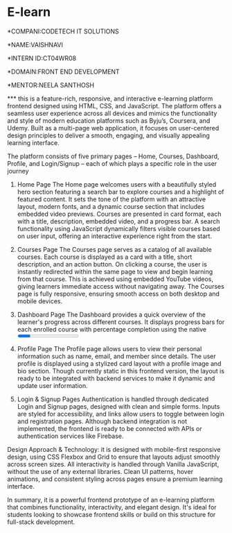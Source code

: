 # E-learn
*COMPANI:CODETECH IT SOLUTIONS

*NAME:VAISHNAVI

*INTERN ID:CT04WR08

*DOMAIN:FRONT END DEVELOPMENT

*MENTOR:NEELA SANTHOSH


*** this is a feature-rich, responsive, and interactive e-learning platform frontend designed using HTML, CSS, and JavaScript. The platform offers a seamless user experience across all devices and mimics the functionality and style of modern education platforms such as Byju’s, Coursera, and Udemy. Built as a multi-page web application, it focuses on user-centered design principles to deliver a smooth, engaging, and visually appealing learning interface.

The platform consists of five primary pages – Home, Courses, Dashboard, Profile, and Login/Signup – each of which plays a specific role in the user journey

1. Home Page
The Home page welcomes users with a beautifully styled hero section featuring a search bar to explore courses and a highlight of featured content. It sets the tone of the platform with an attractive layout, modern fonts, and a dynamic course section that includes embedded video previews. Courses are presented in card format, each with a title, description, embedded video, and a progress bar. A search functionality using JavaScript dynamically filters visible courses based on user input, offering an interactive experience right from the start.


2. Courses Page
The Courses page serves as a catalog of all available courses. Each course is displayed as a card with a title, short description, and an action button. On clicking a course, the user is instantly redirected within the same page to view and begin learning from that course. This is achieved using embedded YouTube videos, giving learners immediate access without navigating away. The Courses page is fully responsive, ensuring smooth access on both desktop and mobile devices.

 3. Dashboard Page
The Dashboard provides a quick overview of the learner's progress across different courses. It displays progress bars for each enrolled course with percentage completion using the native <progress> element. This visual representation helps learners stay motivated and track their achievements in real time. The dashboard is clean and minimal, focusing on usability and clarity.

 4. Profile Page
The Profile page allows users to view their personal information such as name, email, and member since details. The user profile is displayed using a stylized card layout with a profile image and bio section. Though currently static in this frontend version, the layout is ready to be integrated with backend services to make it dynamic and update user information.

 5. Login & Signup Pages
Authentication is handled through dedicated Login and Signup pages, designed with clean and simple forms. Inputs are styled for accessibility, and links allow users to toggle between login and registration pages. Although backend integration is not implemented, the frontend is ready to be connected with APIs or authentication services like Firebase.

 Design Approach & Technology:
it is designed with mobile-first responsive design, using CSS Flexbox and Grid to ensure that layouts adjust smoothly across screen sizes. All interactivity is handled through Vanilla JavaScript, without the use of any external libraries. Clean UI patterns, hover animations, and consistent styling across pages ensure a premium learning interface.

In summary, it is a powerful frontend prototype of an e-learning platform that combines functionality, interactivity, and elegant design. It's ideal for students looking to showcase frontend skills or build on this structure for full-stack development.











